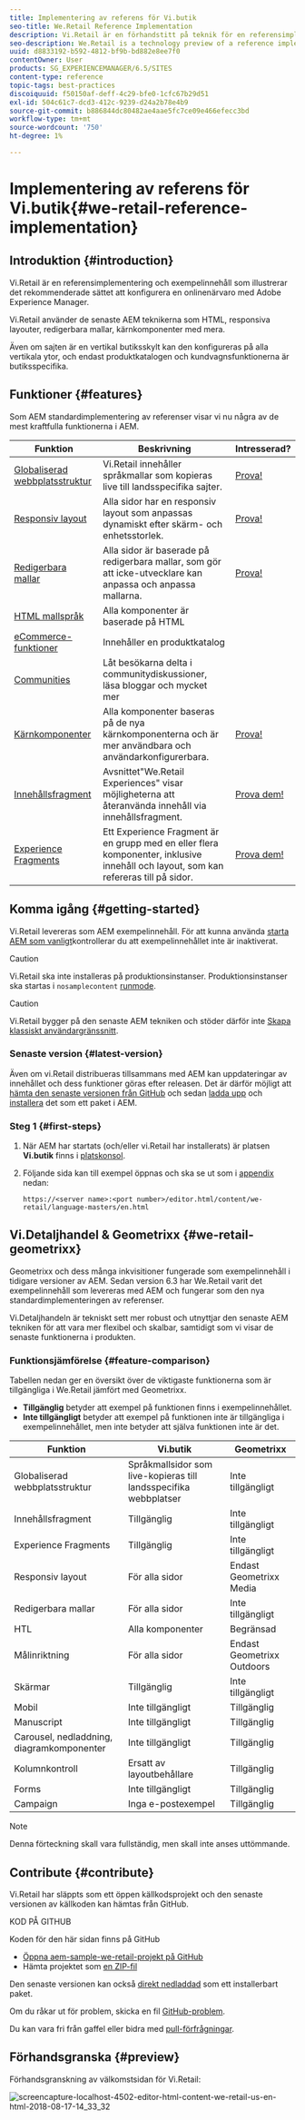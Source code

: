 ```yaml
---
title: Implementering av referens för Vi.butik
seo-title: We.Retail Reference Implementation
description: Vi.Retail är en förhandstitt på teknik för en referensimplementering som visar det rekommenderade sättet att konfigurera en onlinenärvaro med AEM
seo-description: We.Retail is a technology preview of a reference implementation that illustrates the recommended way of setting up an online presence with AEM
uuid: d8833192-b592-4812-bf9b-bd882e8ee7f0
contentOwner: User
products: SG_EXPERIENCEMANAGER/6.5/SITES
content-type: reference
topic-tags: best-practices
discoiquuid: f50150af-deff-4c29-bfe0-1cfc67b29d51
exl-id: 504c61c7-dcd3-412c-9239-d24a2b78e4b9
source-git-commit: b886844dc80482ae4aae5fc7ce09e466efecc3bd
workflow-type: tm+mt
source-wordcount: '750'
ht-degree: 1%

---
```


# Implementering av referens för Vi.butik{#we-retail-reference-implementation}

## Introduktion {#introduction}

Vi.Retail är en referensimplementering och exempelinnehåll som illustrerar det rekommenderade sättet att konfigurera en onlinenärvaro med Adobe Experience Manager.

Vi.Retail använder de senaste AEM teknikerna som HTML, responsiva layouter, redigerbara mallar, kärnkomponenter med mera.

Även om sajten är en vertikal butiksskylt kan den konfigureras på alla vertikala ytor, och endast produktkatalogen och kundvagnsfunktionerna är butiksspecifika.

## Funktioner {#features}

Som AEM standardimplementering av referenser visar vi nu några av de mest kraftfulla funktionerna i AEM.

| **Funktion** | **Beskrivning** | **Intresserad?** |
|---|---|---|
| [Globaliserad webbplatsstruktur](/help/sites-administering/tc-bp.md) | Vi.Retail innehåller språkmallar som kopieras live till landsspecifika sajter. | [Prova!](/help/sites-developing/we-retail-globalized-site-structure.md) |
| [Responsiv layout](/help/sites-authoring/responsive-layout.md) | Alla sidor har en responsiv layout som anpassas dynamiskt efter skärm- och enhetsstorlek. | [Prova!](/help/sites-developing/we-retail-responsive-layout.md) |
| [Redigerbara mallar](/help/sites-developing/page-templates-editable.md) | Alla sidor är baserade på redigerbara mallar, som gör att icke-utvecklare kan anpassa och anpassa mallarna. | [Prova!](/help/sites-developing/we-retail-editable-templates.md) |
| [HTML mallspråk](https://experienceleague.adobe.com/docs/experience-manager-htl/content/overview.html) | Alla komponenter är baserade på HTML |  |
| [eCommerce-funktioner](/help/commerce/cif-classic/developing/ecommerce.md) | Innehåller en produktkatalog |  |
| [Communities](/help/communities/overview.md) | Låt besökarna delta i communitydiskussioner, läsa bloggar och mycket mer |  |
| [Kärnkomponenter](https://experienceleague.adobe.com/docs/experience-manager-core-components/using/introduction.html) | Alla komponenter baseras på de nya kärnkomponenterna och är mer användbara och användarkonfigurerbara. | [Prova!](/help/sites-developing/we-retail-core-components.md) |
| [Innehållsfragment](/help/assets/content-fragments/content-fragments.md) | Avsnittet&quot;We.Retail Experiences&quot; visar möjligheterna att återanvända innehåll via innehållsfragment. | [Prova dem!](/help/sites-developing/we-retail-content-fragments.md) |
| [Experience Fragments](/help/sites-authoring/experience-fragments.md) | Ett Experience Fragment är en grupp med en eller flera komponenter, inklusive innehåll och layout, som kan refereras till på sidor. | [Prova dem!](/help/sites-developing/we-retail-experience-fragments.md) |

## Komma igång {#getting-started}

Vi.Retail levereras som AEM exempelinnehåll. För att kunna använda [starta AEM som vanligt](/help/sites-deploying/deploy.md#getting-started)kontrollerar du att exempelinnehållet inte är inaktiverat.

>[!CAUTION]
>
>Vi.Retail ska inte installeras på produktionsinstanser. Produktionsinstanser ska startas i `nosamplecontent` [runmode](/help/sites-deploying/configure-runmodes.md).

>[!CAUTION]
>
>Vi.Retail bygger på den senaste AEM tekniken och stöder därför inte [Skapa klassiskt användargränssnitt](/help/sites-classic-ui-authoring/home.md).

### Senaste version {#latest-version}

Även om vi.Retail distribueras tillsammans med AEM kan uppdateringar av innehållet och dess funktioner göras efter releasen. Det är därför möjligt att [hämta den senaste versionen från GitHub](https://github.com/Adobe-Marketing-Cloud/aem-sample-we-retail/releases) och sedan [ladda upp](/help/sites-administering/package-manager.md#uploading-packages-from-your-file-system) och [installera](/help/sites-administering/package-manager.md#installing-packages) det som ett paket i AEM.

### Steg 1 {#first-steps}

1. När AEM har startats (och/eller vi.Retail har installerats) är platsen **Vi.butik** finns i [platskonsol](/help/sites-authoring/basic-handling.md#global-navigation).
1. Följande sida kan till exempel öppnas och ska se ut som i [appendix](#appendix) nedan:

   `https://<server name>:<port number>/editor.html/content/we-retail/language-masters/en.html`

## Vi.Detaljhandel &amp; Geometrixx {#we-retail-geometrixx}

Geometrixx och dess många inkvisitioner fungerade som exempelinnehåll i tidigare versioner av AEM. Sedan version 6.3 har We.Retail varit det exempelinnehåll som levereras med AEM och fungerar som den nya standardimplementeringen av referenser.

Vi.Detaljhandeln är tekniskt sett mer robust och utnyttjar den senaste AEM tekniken för att vara mer flexibel och skalbar, samtidigt som vi visar de senaste funktionerna i produkten.

### Funktionsjämförelse {#feature-comparison}

Tabellen nedan ger en översikt över de viktigaste funktionerna som är tillgängliga i We.Retail jämfört med Geometrixx.

* **Tillgänglig** betyder att exempel på funktionen finns i exempelinnehållet.
* **Inte tillgängligt** betyder att exempel på funktionen inte är tillgängliga i exempelinnehållet, men inte betyder att själva funktionen inte är det.

| **Funktion** | **Vi.butik** | **Geometrixx** |
|---|---|---|
| Globaliserad webbplatsstruktur | Språkmallsidor som live-kopieras till landsspecifika webbplatser | Inte tillgängligt |
| Innehållsfragment | Tillgänglig | Inte tillgängligt |
| Experience Fragments | Tillgänglig | Inte tillgängligt |
| Responsiv layout | För alla sidor | Endast Geometrixx Media |
| Redigerbara mallar | För alla sidor | Inte tillgängligt |
| HTL | Alla komponenter | Begränsad |
| Målinriktning | För alla sidor | Endast Geometrixx Outdoors |
| Skärmar | Tillgänglig | Inte tillgängligt |
| Mobil | Inte tillgängligt | Tillgänglig |
| Manuscript | Inte tillgängligt | Tillgänglig |
| Carousel, nedladdning, diagramkomponenter | Inte tillgängligt | Tillgänglig |
| Kolumnkontroll | Ersatt av layoutbehållare | Tillgänglig |
| Forms | Inte tillgängligt | Tillgänglig |
| Campaign | Inga e-postexempel | Tillgänglig |

>[!NOTE]
>
>Denna förteckning skall vara fullständig, men skall inte anses uttömmande.

## Contribute {#contribute}

Vi.Retail har släppts som ett öppen källkodsprojekt och den senaste versionen av källkoden kan hämtas från GitHub.

KOD PÅ GITHUB

Koden för den här sidan finns på GitHub

* [Öppna aem-sample-we-retail-projekt på GitHub](https://github.com/Adobe-Marketing-Cloud/aem-sample-we-retail)
* Hämta projektet som [en ZIP-fil](https://github.com/Adobe-Marketing-Cloud/aem-sample-we-retail/archive/master.zip)

Den senaste versionen kan också [direkt nedladdad](https://github.com/Adobe-Marketing-Cloud/aem-sample-we-retail/releases/latest) som ett installerbart paket.

Om du råkar ut för problem, skicka en fil [GitHub-problem](https://github.com/Adobe-Marketing-Cloud/aem-sample-we-retail/issues).

Du kan vara fri från gaffel eller bidra med [pull-förfrågningar](https://github.com/Adobe-Marketing-Cloud/aem-sample-we-retail/pulls).

## Förhandsgranska {#preview}

Förhandsgranskning av välkomstsidan för Vi.Retail:

![screencapture-localhost-4502-editor-html-content-we-retail-us-en-html-2018-08-17-14_33_32](assets/screencapture-localhost-4502-editor-html-content-we-retail-us-en-html-2018-08-17-14_33_32.png)
